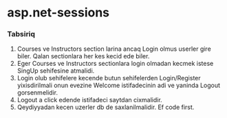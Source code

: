 # asp.net-sessions

### Tabsiriq

1. Courses ve Instructors section larina ancaq Login olmus userler gire biler. Qalan sectionlara her kes kecid ede biler.
2. Eger Courses ve Instructors sectionlara login olmadan kecmek istese SingUp sehifesine atmalidi.
3. Login olub sehifelere kecende butun sehifelerden Login/Register yixisdirilmali onun evezine Welcome istifadecinin adi ve yaninda Logout gorsenmelidir.
4. Logout a click edende istifadeci saytdan cixmalidir.
5. Qeydiyyadan kecen uzerler db de saxlanilmalidir. Ef code first.
